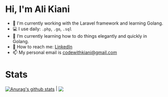 # Hi, I'm Ali Kiani
- :telescope: I'm currently working with the Laravel framework and learning Golang.
- :computer: I use daily: `.php`, `.go`, `.sql`
- :seedling: I’m currently learning how to do things elegantly and quickly in Golang.
- :eyes: How to reach me: [LinkedIn](https://www.linkedin.com/in/ali-kianinejad)
- :mailbox: My personal email is codewithkiani@gmail.com

# Stats

<a href="https://github.com/itskiani/github-readme-stats"><img align="center" src="https://github-readme-stats.vercel.app/api?username=itskiani&show_icons=true&include_all_commits=true&theme=radical&hide_border=true" alt="Anurag's github stats" /></a> | <a href="https://github.com/itskiani/github-readme-stats"><img align="center" src="https://github-readme-stats.vercel.app/api/top-langs/?username=itskiani&layout=compact&theme=radical&hide_border=true" /></a>